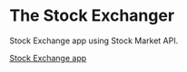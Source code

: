 # The Stock Exchanger

Stock Exchange app using Stock Market API.

<a href="https://shrikitamir.github.io/stockexchange/" target="_blank">Stock Exchange app</a>